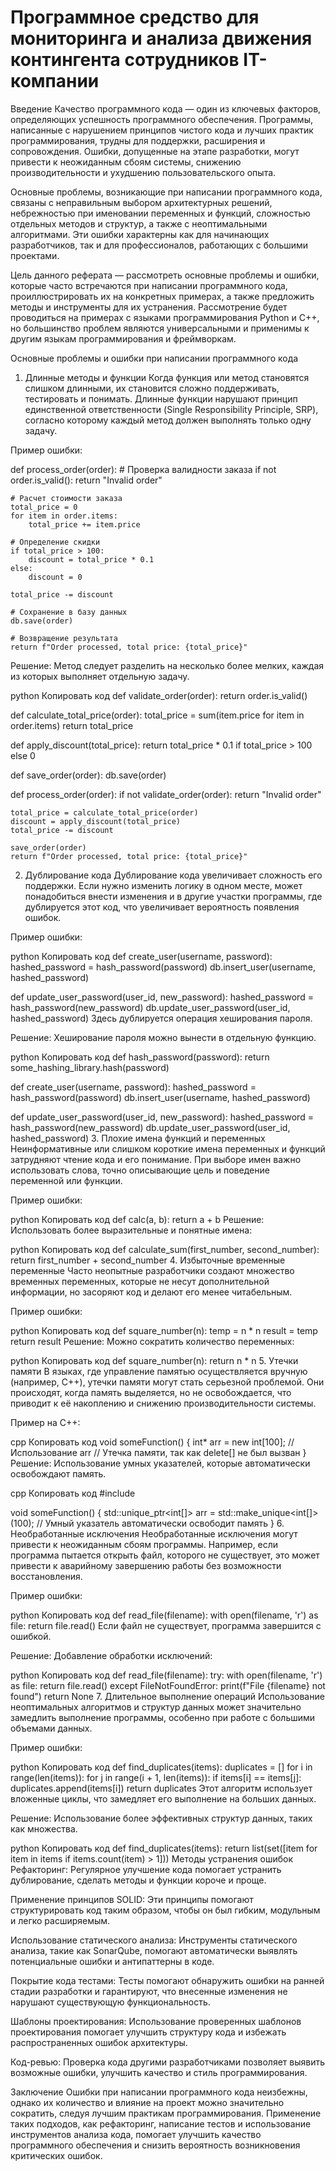 # Программное средство для мониторинга и анализа движения контингента сотрудников IT-компании

Введение
Качество программного кода — один из ключевых факторов, определяющих успешность программного обеспечения. Программы, написанные с нарушением принципов чистого кода и лучших практик программирования, трудны для поддержки, расширения и сопровождения. Ошибки, допущенные на этапе разработки, могут привести к неожиданным сбоям системы, снижению производительности и ухудшению пользовательского опыта.

Основные проблемы, возникающие при написании программного кода, связаны с неправильным выбором архитектурных решений, небрежностью при именовании переменных и функций, сложностью отдельных методов и структур, а также с неоптимальными алгоритмами. Эти ошибки характерны как для начинающих разработчиков, так и для профессионалов, работающих с большими проектами.

Цель данного реферата — рассмотреть основные проблемы и ошибки, которые часто встречаются при написании программного кода, проиллюстрировать их на конкретных примерах, а также предложить методы и инструменты для их устранения. Рассмотрение будет проводиться на примерах с языками программирования Python и C++, но большинство проблем являются универсальными и применимы к другим языкам программирования и фреймворкам.

Основные проблемы и ошибки при написании программного кода
1. Длинные методы и функции
Когда функция или метод становятся слишком длинными, их становится сложно поддерживать, тестировать и понимать. Длинные функции нарушают принцип единственной ответственности (Single Responsibility Principle, SRP), согласно которому каждый метод должен выполнять только одну задачу.

Пример ошибки:

def process_order(order):
    # Проверка валидности заказа
    if not order.is_valid():
        return "Invalid order"
    
    # Расчет стоимости заказа
    total_price = 0
    for item in order.items:
        total_price += item.price
    
    # Определение скидки
    if total_price > 100:
        discount = total_price * 0.1
    else:
        discount = 0
    
    total_price -= discount
    
    # Сохранение в базу данных
    db.save(order)
    
    # Возвращение результата
    return f"Order processed, total price: {total_price}"
Решение:
Метод следует разделить на несколько более мелких, каждая из которых выполняет отдельную задачу.

python
Копировать код
def validate_order(order):
    return order.is_valid()

def calculate_total_price(order):
    total_price = sum(item.price for item in order.items)
    return total_price

def apply_discount(total_price):
    return total_price * 0.1 if total_price > 100 else 0

def save_order(order):
    db.save(order)

def process_order(order):
    if not validate_order(order):
        return "Invalid order"
    
    total_price = calculate_total_price(order)
    discount = apply_discount(total_price)
    total_price -= discount
    
    save_order(order)
    return f"Order processed, total price: {total_price}"
2. Дублирование кода
Дублирование кода увеличивает сложность его поддержки. Если нужно изменить логику в одном месте, может понадобиться внести изменения и в другие участки программы, где дублируется этот код, что увеличивает вероятность появления ошибок.

Пример ошибки:

python
Копировать код
def create_user(username, password):
    hashed_password = hash_password(password)
    db.insert_user(username, hashed_password)

def update_user_password(user_id, new_password):
    hashed_password = hash_password(new_password)
    db.update_user_password(user_id, hashed_password)
Здесь дублируется операция хеширования пароля.

Решение:
Хеширование пароля можно вынести в отдельную функцию.

python
Копировать код
def hash_password(password):
    return some_hashing_library.hash(password)

def create_user(username, password):
    hashed_password = hash_password(password)
    db.insert_user(username, hashed_password)

def update_user_password(user_id, new_password):
    hashed_password = hash_password(new_password)
    db.update_user_password(user_id, hashed_password)
3. Плохие имена функций и переменных
Неинформативные или слишком короткие имена переменных и функций затрудняют чтение кода и его понимание. При выборе имен важно использовать слова, точно описывающие цель и поведение переменной или функции.

Пример ошибки:

python
Копировать код
def calc(a, b):
    return a + b
Решение:
Использовать более выразительные и понятные имена:

python
Копировать код
def calculate_sum(first_number, second_number):
    return first_number + second_number
4. Избыточные временные переменные
Часто неопытные разработчики создают множество временных переменных, которые не несут дополнительной информации, но засоряют код и делают его менее читабельным.

Пример ошибки:

python
Копировать код
def square_number(n):
    temp = n * n
    result = temp
    return result
Решение:
Можно сократить количество переменных:

python
Копировать код
def square_number(n):
    return n * n
5. Утечки памяти
В языках, где управление памятью осуществляется вручную (например, C++), утечки памяти могут стать серьезной проблемой. Они происходят, когда память выделяется, но не освобождается, что приводит к её накоплению и снижению производительности системы.

Пример на C++:

cpp
Копировать код
void someFunction() {
    int* arr = new int[100];
    // Использование arr
    // Утечка памяти, так как delete[] не был вызван
}
Решение:
Использование умных указателей, которые автоматически освобождают память.

cpp
Копировать код
#include <memory>

void someFunction() {
    std::unique_ptr<int[]> arr = std::make_unique<int[]>(100);
    // Умный указатель автоматически освободит память
}
6. Необработанные исключения
Необработанные исключения могут привести к неожиданным сбоям программы. Например, если программа пытается открыть файл, которого не существует, это может привести к аварийному завершению работы без возможности восстановления.

Пример ошибки:

python
Копировать код
def read_file(filename):
    with open(filename, 'r') as file:
        return file.read()
Если файл не существует, программа завершится с ошибкой.

Решение:
Добавление обработки исключений:

python
Копировать код
def read_file(filename):
    try:
        with open(filename, 'r') as file:
            return file.read()
    except FileNotFoundError:
        print(f"File {filename} not found")
        return None
7. Длительное выполнение операций
Использование неоптимальных алгоритмов и структур данных может значительно замедлить выполнение программы, особенно при работе с большими объемами данных.

Пример ошибки:

python
Копировать код
def find_duplicates(items):
    duplicates = []
    for i in range(len(items)):
        for j in range(i + 1, len(items)):
            if items[i] == items[j]:
                duplicates.append(items[i])
    return duplicates
Этот алгоритм использует вложенные циклы, что замедляет его выполнение на больших данных.

Решение:
Использование более эффективных структур данных, таких как множества.

python
Копировать код
def find_duplicates(items):
    return list(set([item for item in items if items.count(item) > 1]))
Методы устранения ошибок
Рефакторинг:
Регулярное улучшение кода помогает устранить дублирование, сделать методы и функции короче и проще.

Применение принципов SOLID:
Эти принципы помогают структурировать код таким образом, чтобы он был гибким, модульным и легко расширяемым.

Использование статического анализа:
Инструменты статического анализа, такие как SonarQube, помогают автоматически выявлять потенциальные ошибки и антипаттерны в коде.

Покрытие кода тестами:
Тесты помогают обнаружить ошибки на ранней стадии разработки и гарантируют, что внесенные изменения не нарушают существующую функциональность.

Шаблоны проектирования:
Использование проверенных шаблонов проектирования помогает улучшить структуру кода и избежать распространенных ошибок архитектуры.

Код-ревью:
Проверка кода другими разработчиками позволяет выявить возможные ошибки, улучшить качество и стиль программирования.

Заключение
Ошибки при написании программного кода неизбежны, однако их количество и влияние на проект можно значительно сократить, следуя лучшим практикам программирования. Применение таких подходов, как рефакторинг, написание тестов и использование инструментов анализа кода, помогает улучшить качество программного обеспечения и снизить вероятность возникновения критических ошибок.
